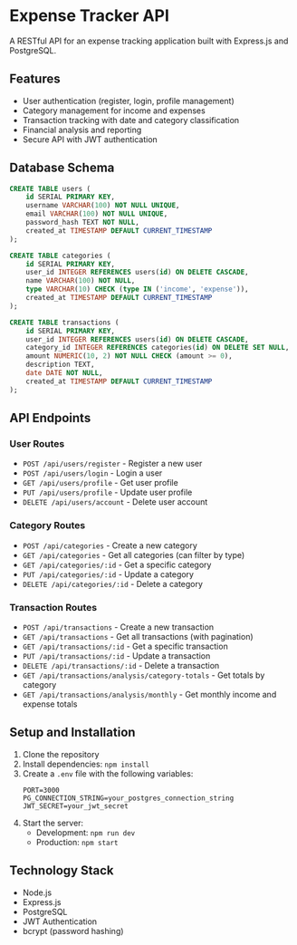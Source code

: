 # Expense Tracker API

A RESTful API for an expense tracking application built with Express.js and PostgreSQL.

## Features

-   User authentication (register, login, profile management)
-   Category management for income and expenses
-   Transaction tracking with date and category classification
-   Financial analysis and reporting
-   Secure API with JWT authentication

## Database Schema

```sql
CREATE TABLE users (
    id SERIAL PRIMARY KEY,
    username VARCHAR(100) NOT NULL UNIQUE,
    email VARCHAR(100) NOT NULL UNIQUE,
    password_hash TEXT NOT NULL,
    created_at TIMESTAMP DEFAULT CURRENT_TIMESTAMP
);

CREATE TABLE categories (
    id SERIAL PRIMARY KEY,
    user_id INTEGER REFERENCES users(id) ON DELETE CASCADE,
    name VARCHAR(100) NOT NULL,
    type VARCHAR(10) CHECK (type IN ('income', 'expense')),
    created_at TIMESTAMP DEFAULT CURRENT_TIMESTAMP
);

CREATE TABLE transactions (
    id SERIAL PRIMARY KEY,
    user_id INTEGER REFERENCES users(id) ON DELETE CASCADE,
    category_id INTEGER REFERENCES categories(id) ON DELETE SET NULL,
    amount NUMERIC(10, 2) NOT NULL CHECK (amount >= 0),
    description TEXT,
    date DATE NOT NULL,
    created_at TIMESTAMP DEFAULT CURRENT_TIMESTAMP
);
```

## API Endpoints

### User Routes

-   `POST /api/users/register` - Register a new user
-   `POST /api/users/login` - Login a user
-   `GET /api/users/profile` - Get user profile
-   `PUT /api/users/profile` - Update user profile
-   `DELETE /api/users/account` - Delete user account

### Category Routes

-   `POST /api/categories` - Create a new category
-   `GET /api/categories` - Get all categories (can filter by type)
-   `GET /api/categories/:id` - Get a specific category
-   `PUT /api/categories/:id` - Update a category
-   `DELETE /api/categories/:id` - Delete a category

### Transaction Routes

-   `POST /api/transactions` - Create a new transaction
-   `GET /api/transactions` - Get all transactions (with pagination)
-   `GET /api/transactions/:id` - Get a specific transaction
-   `PUT /api/transactions/:id` - Update a transaction
-   `DELETE /api/transactions/:id` - Delete a transaction
-   `GET /api/transactions/analysis/category-totals` - Get totals by category
-   `GET /api/transactions/analysis/monthly` - Get monthly income and expense totals

## Setup and Installation

1. Clone the repository
2. Install dependencies: `npm install`
3. Create a `.env` file with the following variables:
    ```
    PORT=3000
    PG_CONNECTION_STRING=your_postgres_connection_string
    JWT_SECRET=your_jwt_secret
    ```
4. Start the server:
    - Development: `npm run dev`
    - Production: `npm start`

## Technology Stack

-   Node.js
-   Express.js
-   PostgreSQL
-   JWT Authentication
-   bcrypt (password hashing)
